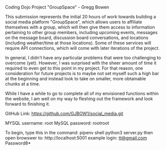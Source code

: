 Coding Dojo Project "GroupSpace" - Gregg Bowen

This submission represents the initial 20 hours of work towards building a social media platform "GroupSpace", which allows users to affiliate themselves with a group, which will then give them access to information pertaining to other group members, including upcoming events, messages on the message board, discussion board conversations, and locations (including weather/time at those locations). Some of these services will require API connections, which will come with later iterations of the project.

In general, I didn't have any particular problems that were too challenging to overcome (yet). However, I was surprised with the sheer amount of time it required to even get to this point in my project. For that reason, one consideration for future projects is to maybe not set myself such a high bar at the beginning and instead look to take on smaller, more obtainable chunks at a time. 

While I have a while to go to complete all of my envisioned functions within the website, I am well on my way to fleshing out the framework and look forward to finishing it.

GitHub Link:  https://github.com/GJBOW1/social_media.git

MYSQL username: root
MySQL password: rootroot

To begin, type this in the command: 
pipenv shell
python3 server.py
then open browswer to: http://localhost:5001
example login: tt@gmail.com Password8*
